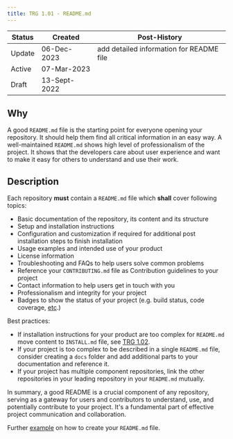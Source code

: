 ```yaml
---
title: TRG 1.01 - README.md
---
```


| Status | Created      | Post-History                             |
|--------|--------------|------------------------------------------|
| Update | 06-Dec-2023  | add detailed information for README file |
| Active | 07-Mar-2023  |                                          |
| Draft  | 13-Sept-2022 |                                          |

## Why

A good `README.md` file is the starting point for everyone opening your repository. It should help them find all critical information in an easy way.
A well-maintained `README.md` shows high level of professionalism of the project. It shows that the developers care about user experience and want to make it easy for others to understand and use their work.

## Description

Each repository **must** contain a `README.md` file which **shall** cover following topics:

- Basic documentation of the repository, its content and its structure
- Setup and installation instructions
- Configuration and customization if required for additional post installation steps to finish installation
- Usage examples and intended use of your product
- License information
- Troubleshooting and FAQs to help users solve common problems
- Reference your `CONTRIBUTING.md` file as Contribution guidelines to your project
- Contact information to help users get in touch with you
- Professionalism and integrity for your project
- Badges to show the status of your project (e.g. build status, code coverage, [etc](https://github.com/badges/shields/blob/master/README.md).)

Best practices:

- If installation instructions for your product are too complex for `README.md` move content to `INSTALL.md` file, see [TRG 1.02](trg-1-2.md).
- If your project is too complex to be described in a single `README.md` file, consider creating a `docs` folder and add additional parts to your documentation and reference it.
- If your project has multiple component repositories, link the other repositories in your leading repository in your `README.md` mutually.

In summary, a good README is a crucial component of any repository, serving as a gateway for users and contributors to understand, use, and potentially contribute to your project. It's a fundamental part of effective project communication and collaboration.

Further [example](https://www.makeareadme.com/) on how to create your `README.md` file.
